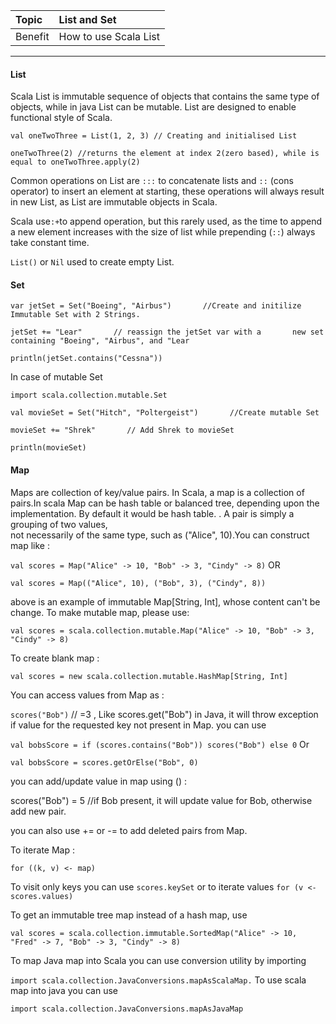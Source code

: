 | Topic | List and Set|
| :--- | :--- |
| Benefit | How to use Scala List |

---

#### **List**

Scala List is immutable sequence of objects that contains the same type of objects, while in java List can be mutable. List are designed to enable functional style of Scala.

`val oneTwoThree = List(1, 2, 3) // Creating and initialised List`

`oneTwoThree(2) //returns the element at index 2(zero based), while is equal to oneTwoThree.apply(2)`

Common operations on List are `:::` to concatenate lists and `::` \(cons operator\) to insert an element at starting, these operations will always result in new List, as List are immutable objects in Scala.

Scala use`:+`to append operation, but this rarely used, as the time to append a new element increases with the size of list while prepending \(`::`\) always take constant time.

`List()` or `Nil`  used to create empty List.


#### Set

`var jetSet = Set("Boeing", "Airbus")      
 //Create and initilize Immutable Set with 2 Strings.`

`jetSet += "Lear"      
 // reassign the jetSet var with a      
 new set containing "Boeing", "Airbus", and "Lear`

`println(jetSet.contains("Cessna"))`

In case of mutable Set

`import scala.collection.mutable.Set`

`val movieSet = Set("Hitch", "Poltergeist")      
 //Create mutable Set`

`movieSet += "Shrek"      
 // Add Shrek to movieSet`

`println(movieSet)`

#### Map

Maps are collection of key/value pairs. In Scala, a map is a collection of pairs.In scala Map can be hash table or balanced tree, depending upon the implementation. By default it would be hash table. . A pair is simply a grouping of two values,  
not necessarily of the same type, such as \("Alice", 10\).You can construct map like :

`val scores = Map("Alice" -> 10, "Bob" -> 3, "Cindy" -> 8)` OR

`val scores = Map(("Alice", 10), ("Bob", 3), ("Cindy", 8))`

above is an example of immutable Map\[String, Int\], whose content can't be change. To make mutable map, please use:

`val scores = scala.collection.mutable.Map("Alice" -> 10, "Bob" -> 3, "Cindy" -> 8)`

To create blank map :

`val scores = new scala.collection.mutable.HashMap[String, Int]`

You can access values from Map as :

`scores("Bob")`  // =3 , Like scores.get\("Bob"\) in Java, it will throw exception if value for the requested key not present in Map. you can use

`val bobsScore = if (scores.contains("Bob")) scores("Bob") else 0` Or

`val bobsScore = scores.getOrElse("Bob", 0)`

you can add/update value in map using \(\) :

scores\("Bob"\) = 5 //if Bob present, it will update value for Bob, otherwise add new pair.

you can also use += or -= to add deleted pairs from Map.

To iterate Map :

`for ((k, v) <- map)`

To visit only keys you can use `scores.keySet`  or to iterate values `for (v <- scores.values)`

To get an immutable tree map instead of a hash map, use

`val scores = scala.collection.immutable.SortedMap("Alice" -> 10,        
"Fred" -> 7, "Bob" -> 3, "Cindy" -> 8)`

To map Java map into Scala you can use conversion utility by importing

`import scala.collection.JavaConversions.mapAsScalaMap.` To use scala map into java you can use

`import scala.collection.JavaConversions.mapAsJavaMap`